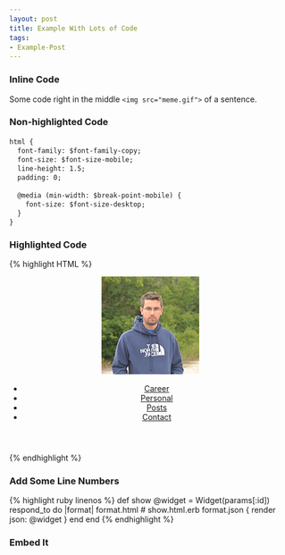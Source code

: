```yaml
---
layout: post
title: Example With Lots of Code
tags:
- Example-Post
---
```


### Inline Code

Some code right in the middle `<img src="meme.gif">` of a sentence.

### Non-highlighted Code

	html {
	  font-family: $font-family-copy;
	  font-size: $font-size-mobile;
	  line-height: 1.5;
	  padding: 0;

	  @media (min-width: $break-point-mobile) {
	    font-size: $font-size-desktop;
	  }
	} 

### Highlighted Code

{% highlight HTML %}
<!-- Highlight that shit! -->
<header class="masthead">
  <a href="/">
    <img class="logo" src="/img/me.png" alt="Brandon Schmalz">
  </a>
  <ul class="nav">
    <li><a href="/career/">Career</a></li>
    <li><a href="/personal/">Personal</a></li>
    <li><a href="/posts/">Posts</a></li>
    <li><a href="/contact/">Contact</a></li>
  </ul>
</header>
{% endhighlight %}

### Add Some Line Numbers

{% highlight ruby linenos %}
def show
  @widget = Widget(params[:id])
  respond_to do |format|
    format.html # show.html.erb
    format.json { render json: @widget }
  end
end
{% endhighlight %}

### Embed It

<script src="https://gist.github.com/Schmalzy/f2f998978808f75fa53f.js"></script>
